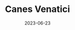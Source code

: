 ---
title: "Canes Venatici"
type: constellation
borders:
  - Boötes
  - Coma Berenices
  - Ursa Major
date: 2023-06-23
hashtag: canes-venatici
subdivision-of:
  - northern celestial hemisphere
tags:
  - dog
  - constellation
---